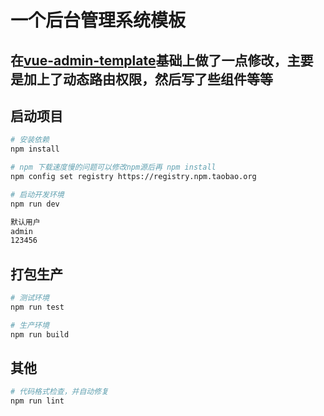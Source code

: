 # 一个后台管理系统模板

## 在[vue-admin-template](https://github.com/PanJiaChen/vue-admin-template)基础上做了一点修改，主要是加上了动态路由权限，然后写了些组件等等

## 启动项目

```bash
# 安装依赖
npm install

# npm 下载速度慢的问题可以修改npm源后再 npm install
npm config set registry https://registry.npm.taobao.org

# 启动开发环境
npm run dev

默认用户
admin
123456
```

## 打包生产

```bash
# 测试环境
npm run test

# 生产环境
npm run build
```

## 其他

```bash
# 代码格式检查，并自动修复
npm run lint
```